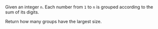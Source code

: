 Given an integer `n`. Each number from `1` to `n` is grouped according to the sum of its digits. 

Return how many groups have the largest size.